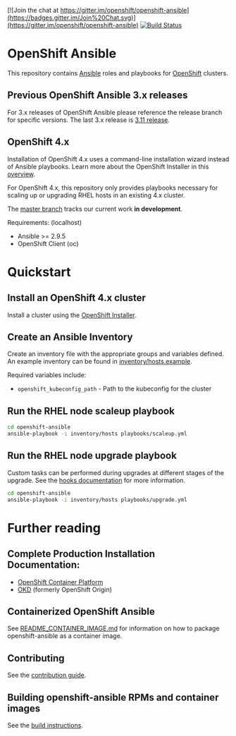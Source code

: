 [![Join the chat at https://gitter.im/openshift/openshift-ansible](https://badges.gitter.im/Join%20Chat.svg)](https://gitter.im/openshift/openshift-ansible)
[![Build Status](https://travis-ci.org/openshift/openshift-ansible.svg?branch=master)](https://travis-ci.org/openshift/openshift-ansible)

# OpenShift Ansible
This repository contains [Ansible](https://www.ansible.com/) roles and
playbooks for [OpenShift](https://www.openshift.com/) clusters.

## Previous OpenShift Ansible 3.x releases
For 3.x releases of OpenShift Ansible please reference the release branch for
specific versions.  The last 3.x release is 
[3.11 release](https://github.com/openshift/openshift-ansible/tree/release-3.11).

## OpenShift 4.x
Installation of OpenShift 4.x uses a command-line installation wizard instead of
Ansible playbooks.  Learn more about the OpenShift Installer in this
[overview](https://github.com/openshift/installer/blob/master/docs/user/overview.md#installer-overview).

For OpenShift 4.x, this repository only provides playbooks necessary for scaling up or
upgrading RHEL hosts in an existing 4.x cluster.

The [master branch](https://github.com/openshift/openshift-ansible/tree/master)
tracks our current work **in development**.

Requirements: (localhost)

- Ansible >= 2.9.5
- OpenShift Client (oc)

# Quickstart

## Install an OpenShift 4.x cluster
Install a cluster using the [OpenShift Installer](https://www.github.com/openshift/installer).

## Create an Ansible Inventory
Create an inventory file with the appropriate groups and variables defined.
An example inventory can be found in [inventory/hosts.example](inventory/hosts.example).

Required variables include:

- `openshift_kubeconfig_path` - Path to the kubeconfig for the cluster

## Run the RHEL node scaleup playbook

```bash
cd openshift-ansible
ansible-playbook -i inventory/hosts playbooks/scaleup.yml
```

## Run the RHEL node upgrade playbook
Custom tasks can be performed during upgrades at different stages of the upgrade.
See the [hooks documentation](HOOKS.md) for more information.

```bash
cd openshift-ansible
ansible-playbook -i inventory/hosts playbooks/upgrade.yml
```

# Further reading

## Complete Production Installation Documentation:
- [OpenShift Container Platform](https://docs.openshift.com/container-platform/4.13/installing/index.html)
- [OKD](https://docs.okd.io/latest/installing/index.html) (formerly OpenShift Origin)

## Containerized OpenShift Ansible

See [README_CONTAINER_IMAGE.md](README_CONTAINER_IMAGE.md) for information on how to package openshift-ansible as a container image.

## Contributing

See the [contribution guide](CONTRIBUTING.md).

## Building openshift-ansible RPMs and container images

See the [build instructions](BUILD.md).
